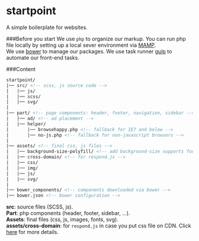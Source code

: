 # startpoint

A simple boilerplate for websites.    

###Before you start
We use `php` to organize our markup. You can run php file locally by setting up a local sever environment via <a href="http://www.mamp.info/en/" target="_blank">MAMP</a>.     
We use <a href="http://bower.io/" target="_blank">bower</a> to manage our packages. 
We use task runner <a href="http://gulpjs.com/">gulp</a> to automate our front-end tasks.

###Content
```html
startpoint/ 
|── src/ <!-- scss, js source code -->  
|   |── js/              
|   |── scss/              
|   |── svg/              
|
|── part/ <!-- page components: header, footer, navigation, sidebar -->  
|   |── ad/ <!-- ad placement -->             
|   |── helper/              
|       |── browsehappy.php <!-- fallback for IE7 and below -->              
|       |── no-js.php <!-- fallback for non-javascript browsers -->             
|
|── assets/ <!-- final css, js files -->  
|   |── background-size-polyfill/ <!-- add background-size supports for old browser -->|             
|   |── cross-domain/ <!-- for respond.js -->             
|   |── css/               
|   |── img/              
|   |── js/              
|   |── svg/              
|
|── bower_components/ <!-- components downloaded via bower -->  
|── bower.json <!-- bower configuration -->  
```
**src**: source files (SCSS, js).    
**Part**: php components (header, footer, sidebar, ...).    
**Assets**: final files (css, js, images, fonts, svg).     
**assets/cross-domain**: for `respond.js` in case you put css file on CDN. Click <a href="https://github.com/scottjehl/Respond" target="_blank">here</a> for more details.   

